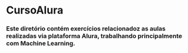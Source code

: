 # CursoAlura

### Este diretório contém exercícios relacionadoz as aulas realizadas via plataforma Alura, trabalhando principalmente com Machine Learning.
